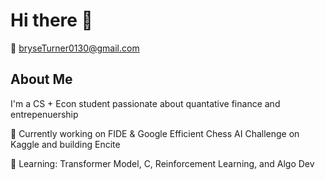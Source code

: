 # Hi there 👋

📧 bryseTurner0130@gmail.com


## About Me  
I'm a CS + Econ student passionate about quantative finance and entrepenuership

🔭 Currently working on FIDE & Google Efficient Chess AI Challenge on Kaggle and building Encite

🌱 Learning: Transformer Model, C, Reinforcement Learning, and Algo Dev

